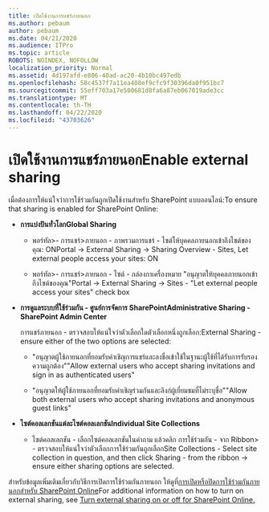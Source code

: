 ```yaml
---
title: เปิดใช้งานการแชร์ภายนอก
ms.author: pebaum
author: pebaum
ms.date: 04/21/2020
ms.audience: ITPro
ms.topic: article
ROBOTS: NOINDEX, NOFOLLOW
localization_priority: Normal
ms.assetid: 4d197afd-e806-40ad-ac20-4b10bc497edb
ms.openlocfilehash: 58c4537f7a11ea408ef9cfc9f30396da0f951bc7
ms.sourcegitcommit: 55eff703a17e500681d8fa6a87eb067019ade3cc
ms.translationtype: MT
ms.contentlocale: th-TH
ms.lasthandoff: 04/22/2020
ms.locfileid: "43703626"
---
```

# <a name="enable-external-sharing"></a><span data-ttu-id="426d0-102">เปิดใช้งานการแชร์ภายนอก</span><span class="sxs-lookup"><span data-stu-id="426d0-102">Enable external sharing</span></span>

 <span data-ttu-id="426d0-103">เมื่อต้องการให้แน่ใจว่าการใช้ร่วมกันถูกเปิดใช้งานสําหรับ SharePoint แบบออนไลน์:</span><span class="sxs-lookup"><span data-stu-id="426d0-103">To ensure that sharing is enabled for SharePoint Online:</span></span>
  
- <span data-ttu-id="426d0-104">**การแบ่งปันทั่วโลก**</span><span class="sxs-lookup"><span data-stu-id="426d0-104">**Global Sharing**</span></span>
    
  - <span data-ttu-id="426d0-105">พอร์ทัล\>- การแชร์\>ภายนอก - ภาพรวมการแชร์ - ไซต์ให้บุคคลภายนอกเข้าถึงไซต์ของคุณ: ON</span><span class="sxs-lookup"><span data-stu-id="426d0-105">Portal -\> External Sharing -\> Sharing Overview - Sites, Let external people access your sites: ON</span></span>
    
  - <span data-ttu-id="426d0-106">พอร์ทัล\>- การแชร์\>ภายนอก - ไซต์ - กล่องกาเครื่องหมาย "อนุญาตให้บุคคลภายนอกเข้าถึงไซต์ของคุณ"</span><span class="sxs-lookup"><span data-stu-id="426d0-106">Portal -\> External Sharing -\> Sites - "Let external people access your sites" check box</span></span>
    
- <span data-ttu-id="426d0-107">**การดูแลระบบที่ใช้ร่วมกัน - ศูนย์การจัดการ SharePoint**</span><span class="sxs-lookup"><span data-stu-id="426d0-107">**Administrative Sharing - SharePoint Admin Center**</span></span>
    
    <span data-ttu-id="426d0-108">การแชร์ภายนอก - ตรวจสอบให้แน่ใจว่าตัวเลือกใดตัวเลือกหนึ่งถูกเลือก:</span><span class="sxs-lookup"><span data-stu-id="426d0-108">External Sharing - ensure either of the two options are selected:</span></span>
    
  - <span data-ttu-id="426d0-109">"อนุญาตผู้ใช้ภายนอกที่ยอมรับคําเชิญการแชร์และลงชื่อเข้าใช้ในฐานะผู้ใช้ที่ได้รับการรับรองความถูกต้อง"</span><span class="sxs-lookup"><span data-stu-id="426d0-109">"Allow external users who accept sharing invitations and sign in as authenticated users"</span></span>
    
  - <span data-ttu-id="426d0-110">"อนุญาตให้ผู้ใช้ภายนอกที่ยอมรับคําเชิญร่วมกันและลิงก์ผู้เยี่ยมชมที่ไม่ระบุชื่อ"</span><span class="sxs-lookup"><span data-stu-id="426d0-110">"Allow both external users who accept sharing invitations and anonymous guest links"</span></span>
    
- <span data-ttu-id="426d0-111">**ไซต์คอลเลกชันแต่ละไซต์คอลเลกชัน**</span><span class="sxs-lookup"><span data-stu-id="426d0-111">**Individual Site Collections**</span></span>
    
  - <span data-ttu-id="426d0-112">ไซต์คอลเลกชัน - เลือกไซต์คอลเลกชันในคําถาม แล้วคลิก การใช้ร่วมกัน - จาก Ribbon\> - ตรวจสอบให้แน่ใจว่าตัวเลือกการใช้ร่วมกันถูกเลือก</span><span class="sxs-lookup"><span data-stu-id="426d0-112">Site Collections - Select site collection in question, and then click Sharing - from the ribbon -\> ensure either sharing options are selected.</span></span>
    
<span data-ttu-id="426d0-113">สําหรับข้อมูลเพิ่มเติมเกี่ยวกับวิธีการเปิดการใช้ร่วมกันภายนอก ให้ดูที่[การเปิดหรือปิดการใช้ร่วมกันภายนอกสําหรับ SharePoint Online](https://go.microsoft.com/fwlink/?linkid=2047681&amp;clcid=0x409)</span><span class="sxs-lookup"><span data-stu-id="426d0-113">For additional information on how to turn on external sharing, see [Turn external sharing on or off for SharePoint Online.](https://go.microsoft.com/fwlink/?linkid=2047681&amp;clcid=0x409)</span></span>
  

